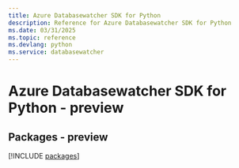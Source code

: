 ```yaml
---
title: Azure Databasewatcher SDK for Python
description: Reference for Azure Databasewatcher SDK for Python
ms.date: 03/31/2025
ms.topic: reference
ms.devlang: python
ms.service: databasewatcher
---
```

# Azure Databasewatcher SDK for Python - preview
## Packages - preview
[!INCLUDE [packages](databasewatcher-index.md)]
